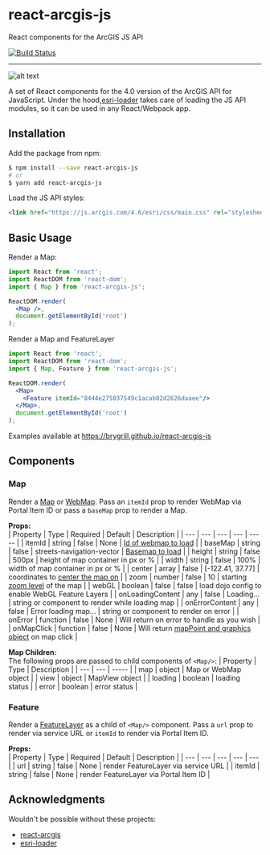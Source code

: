 # react-arcgis-js
React components for the ArcGIS JS API

[![Build Status](https://travis-ci.org/brygrill/react-arcgis-js.svg?branch=master)](https://travis-ci.org/brygrill/react-arcgis-js)

***

![alt text](https://user-images.githubusercontent.com/14791048/38412403-4c881140-3957-11e8-8208-436efeec1b43.png "react-arcgis-js map screenshot")

A set of React components for the 4.0 version of the ArcGIS API for JavaScript. Under the hood,[esri-loader](https://github.com/Esri/esri-loader) takes care of loading the JS API modules, so it can be used in any React/Webpack app.

## Installation
Add the package from npm:
```bash
$ npm install --save react-arcgis-js
# or
$ yarn add react-arcgis-js
```

Load the JS API styles:
```html
<link href="https://js.arcgis.com/4.6/esri/css/main.css" rel="stylesheet">
```

## Basic Usage
Render a Map:
```jsx
import React from 'react';
import ReactDOM from 'react-dom';
import { Map } from 'react-arcgis-js';

ReactDOM.render(
  <Map />,
  document.getElementById('root')
);
```

Render a Map and FeatureLayer
```jsx
import React from 'react';
import ReactDOM from 'react-dom';
import { Map, Feature } from 'react-arcgis-js';

ReactDOM.render(
  <Map>
    <Feature itemId="8444e275037549c1acab02d2626daaee"/>
  </Map>,
  document.getElementById('root')
);
```
Examples available at https://brygrill.github.io/react-arcgis-js

## Components
### Map
Render a [Map](https://developers.arcgis.com/javascript/latest/api-reference/esri-Map.html) or [WebMap](https://developers.arcgis.com/javascript/latest/api-reference/esri-WebMap.html). Pass an `itemId` prop to render WebMap via Portal Item ID or pass a `baseMap` prop to render a Map.

__Props:__  
| Property | Type | Required | Default | Description |
| --- | --- | --- | --- | ----- |
| itemId | string | false | None | [Id of webmap to load](https://developers.arcgis.com/javascript/latest/api-reference/esri-WebMap.html#portalItem) |
| baseMap | string | false | streets-navigation-vector | [Basemap to load](https://developers.arcgis.com/javascript/latest/api-reference/esri-Map.html#basemap) |
| height | string | false | 500px | height of map container in px or % |
| width | string | false | 100% | width of map container in px or % |
| center | array | false | [-122.41, 37.77] | coordinates to [center the map on](https://developers.arcgis.com/javascript/latest/api-reference/esri-views-MapView.html#center) |
| zoom | number | false | 10 | starting [zoom level](https://developers.arcgis.com/javascript/latest/api-reference/esri-views-MapView.html#zoom) of the map |
| webGL | boolean | false | false | load dojo config to enable WebGL Feature Layers |
| onLoadingContent | any | false | Loading... | string or component to render while loading map |
| onErrorContent | any | false | Error loading map... | string or component to render on error |
| onError | function | false | None | Will return on error to handle as you wish |
| onMapClick | function | false | None | Will return [mapPoint and graphics object](https://developers.arcgis.com/javascript/latest/api-reference/esri-views-MapView.html#HitTestResult) on map click |

__Map Children:__  
The following props are passed to child components of `<Map/>`:
| Property | Type | Description |
| --- | --- | ----- |
| map | object | Map or WebMap object |
| view | object | MapView object |
| loading | boolean | loading status |
| error | boolean | error status |

### Feature
Render a [FeatureLayer](https://developers.arcgis.com/javascript/latest/api-reference/esri-layers-FeatureLayer.html) as a child of `<Map/>` component. Pass a `url` prop to render via service URL or `itemId` to render via Portal Item ID.

__Props:__  
| Property | Type | Required | Default | Description |
| --- | --- | --- | --- | ---  |
| url | string | false | None | render FeatureLayer via service URL |
| itemId | string | false | None | render FeatureLayer via Portal Item ID |

## Acknowledgments
Wouldn't be possible without these projects:
- [react-arcgis](https://github.com/nicksenger/react-arcgis)
- [esri-loader](https://github.com/Esri/esri-loader)
